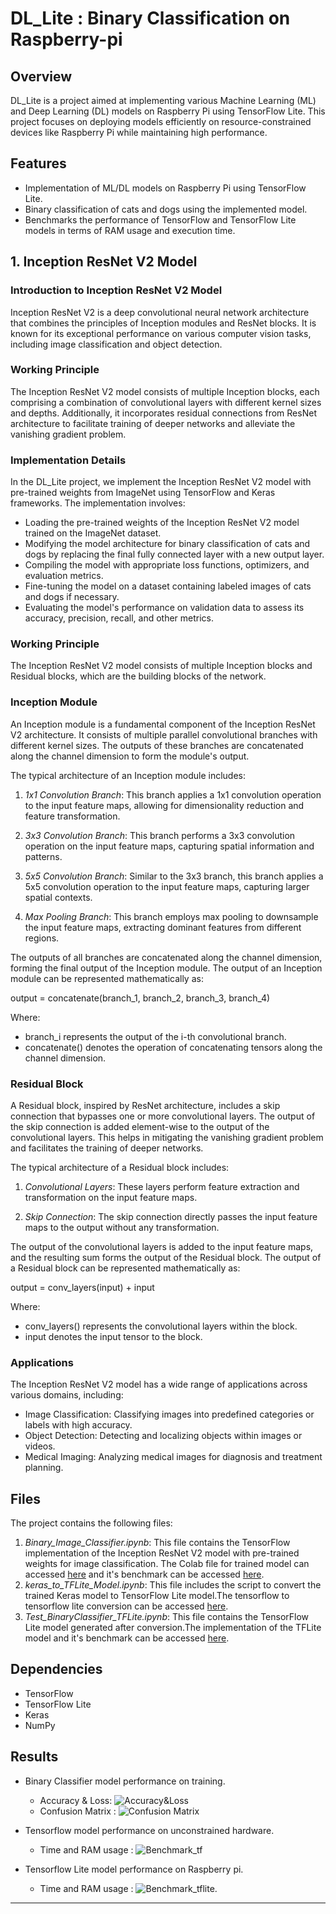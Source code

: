 # DL_Lite : Binary Classification on Raspberry-pi

## Overview

DL_Lite is a project aimed at implementing various Machine Learning (ML) and Deep Learning (DL) models on Raspberry Pi using TensorFlow Lite. This project focuses on deploying models efficiently on resource-constrained devices like Raspberry Pi while maintaining high performance.

## Features

- Implementation of ML/DL models on Raspberry Pi using TensorFlow Lite.
- Binary classification of cats and dogs using the implemented model.
- Benchmarks the performance of TensorFlow and TensorFlow Lite models in terms of RAM usage and execution time.

## 1. Inception ResNet V2 Model

### Introduction to Inception ResNet V2 Model

Inception ResNet V2 is a deep convolutional neural network architecture that combines the principles of Inception modules and ResNet blocks. It is known for its exceptional performance on various computer vision tasks, including image classification and object detection.

### Working Principle

The Inception ResNet V2 model consists of multiple Inception blocks, each comprising a combination of convolutional layers with different kernel sizes and depths. Additionally, it incorporates residual connections from ResNet architecture to facilitate training of deeper networks and alleviate the vanishing gradient problem.

### Implementation Details

In the DL_Lite project, we implement the Inception ResNet V2 model with pre-trained weights from ImageNet using TensorFlow and Keras frameworks. The implementation involves:

- Loading the pre-trained weights of the Inception ResNet V2 model trained on the ImageNet dataset.
- Modifying the model architecture for binary classification of cats and dogs by replacing the final fully connected layer with a new output layer.
- Compiling the model with appropriate loss functions, optimizers, and evaluation metrics.
- Fine-tuning the model on a dataset containing labeled images of cats and dogs if necessary.
- Evaluating the model's performance on validation data to assess its accuracy, precision, recall, and other metrics.

### Working Principle

The Inception ResNet V2 model consists of multiple Inception blocks and Residual blocks, which are the building blocks of the network.

### Inception Module

An Inception module is a fundamental component of the Inception ResNet V2 architecture. It consists of multiple parallel convolutional branches with different kernel sizes. The outputs of these branches are concatenated along the channel dimension to form the module's output.

The typical architecture of an Inception module includes:

1. *1x1 Convolution Branch*: This branch applies a 1x1 convolution operation to the input feature maps, allowing for dimensionality reduction and feature transformation.

2. *3x3 Convolution Branch*: This branch performs a 3x3 convolution operation on the input feature maps, capturing spatial information and patterns.

3. *5x5 Convolution Branch*: Similar to the 3x3 branch, this branch applies a 5x5 convolution operation to the input feature maps, capturing larger spatial contexts.

4. *Max Pooling Branch*: This branch employs max pooling to downsample the input feature maps, extracting dominant features from different regions.

The outputs of all branches are concatenated along the channel dimension, forming the final output of the Inception module.
The output of an Inception module can be represented mathematically as:

output = concatenate(branch_1, branch_2, branch_3, branch_4)

Where:
- branch_i represents the output of the i-th convolutional branch.
- concatenate() denotes the operation of concatenating tensors along the channel dimension.


### Residual Block

A Residual block, inspired by ResNet architecture, includes a skip connection that bypasses one or more convolutional layers. The output of the skip connection is added element-wise to the output of the convolutional layers. This helps in mitigating the vanishing gradient problem and facilitates the training of deeper networks.

The typical architecture of a Residual block includes:

1. *Convolutional Layers*: These layers perform feature extraction and transformation on the input feature maps.

2. *Skip Connection*: The skip connection directly passes the input feature maps to the output without any transformation.

The output of the convolutional layers is added to the input feature maps, and the resulting sum forms the output of the Residual block.
The output of a Residual block can be represented mathematically as:

output = conv\_layers(input) + input

Where:
- conv\_layers() represents the convolutional layers within the block.
- input denotes the input tensor to the block.


### Applications

The Inception ResNet V2 model has a wide range of applications across various domains, including:

- Image Classification: Classifying images into predefined categories or labels with high accuracy.
- Object Detection: Detecting and localizing objects within images or videos.
- Medical Imaging: Analyzing medical images for diagnosis and treatment planning.

## Files

The project contains the following files:

1. *Binary_Image_Classifier.ipynb*: This file contains the TensorFlow implementation of the Inception ResNet V2 model with pre-trained weights for image classification. The Colab file for trained model can accessed [here](https://colab.research.google.com/drive/1uQ2jLd_dAKTrIZx5Zz83BOJYwaKwBR8m?usp=sharing) and it's benchmark can be accessed [here](https://colab.research.google.com/drive/1r2M8dVf0uR8kX7IJA_PYg6W3m2MOsTXm?usp=sharing).
2. *keras_to_TFLite_Model.ipynb*: This file includes the script to convert the trained Keras model to TensorFlow Lite model.The tensorflow to tensorflow lite conversion can be accessed [here](https://colab.research.google.com/drive/18bS2vlBIqo0N1TCAyK_im1cS6eqb9i9B?usp=sharing).
3. *Test_BinaryClassifier_TFLite.ipynb*: This file contains the TensorFlow Lite model generated after conversion.The implementation of the TFLite model and it's benchmark can be accessed [here](https://colab.research.google.com/drive/1fD9aWJww2qKz5sGq5cyoFHXgM1HSbCL7?usp=sharing).


## Dependencies

- TensorFlow
- TensorFlow Lite
- Keras
- NumPy

## Results

- Binary Classifier model performance on training. 
    - Accuracy & Loss: ![Accuracy&Loss](./assets/Accuracy.png)
    - Confusion Matrix : ![Confusion Matrix](./assets/Confusion_Matrix.png)
  
-  Tensorflow model performance on unconstrained hardware. 
    - Time and RAM usage : ![Benchmark_tf](./assets/Benchmark_TF.png) 

- Tensorflow Lite model performance on Raspberry pi.
  -   Time and RAM usage : ![Benchmark_tflite](./assets/Benchmark_TFLite.png).

--- 
